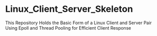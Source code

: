 # Linux_Client_Server_Skeleton
This Repository Holds the Basic Form of a Linux Client and Server Pair Using Epoll and Thread Pooling for Efficient Client Response
